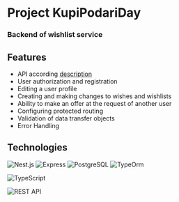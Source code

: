 # Project KupiPodariDay

### Backend of wishlist service

## Features
- API according [description](https://app.swaggerhub.com/apis/zlocate/KupiPodariDay/1.0.0)
- User authorization and registration
- Editing a user profile
- Creating and making changes to wishes and wishlists
- Ability to make an offer at the request of another user
- Configuring protected routing
- Validation of data transfer objects
- Error Handling

## Technologies
![Nest.js](https://img.shields.io/badge/-Nest.js-333?&logo=Nestjs)
![Express](https://img.shields.io/badge/-Express-333?&logo=Express)
![PostgreSQL](https://img.shields.io/badge/-PostgreSQL-333?&logo=PostgreSQL)
![TypeOrm](https://img.shields.io/badge/-TypeORM-333)

![TypeScript](https://img.shields.io/badge/-TypeScript-333?&logo=TypeScript) 

![REST API](https://img.shields.io/badge/-REST_API-333?style=flat)
